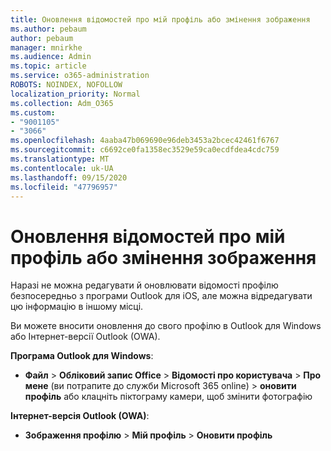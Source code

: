 ```yaml
---
title: Оновлення відомостей про мій профіль або змінення зображення
ms.author: pebaum
author: pebaum
manager: mnirkhe
ms.audience: Admin
ms.topic: article
ms.service: o365-administration
ROBOTS: NOINDEX, NOFOLLOW
localization_priority: Normal
ms.collection: Adm_O365
ms.custom:
- "9001105"
- "3066"
ms.openlocfilehash: 4aaba47b069690e96deb3453a2bcec42461f6767
ms.sourcegitcommit: c6692ce0fa1358ec3529e59ca0ecdfdea4cdc759
ms.translationtype: MT
ms.contentlocale: uk-UA
ms.lasthandoff: 09/15/2020
ms.locfileid: "47796957"
---
```

# <a name="update-my-profile-information-or-change-my-picture"></a>Оновлення відомостей про мій профіль або змінення зображення

Наразі не можна редагувати й оновлювати відомості профілю безпосередньо з програми Outlook для iOS, але можна відредагувати цю інформацію в іншому місці. 

Ви можете вносити оновлення до свого профілю в Outlook для Windows або Інтернет-версії Outlook (OWA). 

**Програма Outlook для Windows**: 

- **Файл**  >  **Обліковий запис Office**  >  **Відомості про користувача**  >  **Про мене** (ви потрапите до служби Microsoft 365 online) > **оновити профіль** або клацніть піктограму камери, щоб змінити фотографію  
  
**Інтернет-версія Outlook (OWA)**: 

- **Зображення профілю**  >  **Мій профіль**  >  **Оновити профіль**
